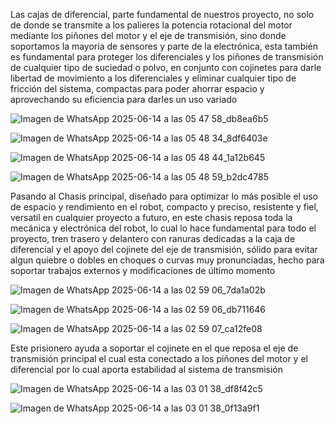 Las cajas de diferencial, parte fundamental de nuestros proyecto, no solo de donde se transmite a los palieres la potencia rotacional del motor mediante los piñones del motor y el eje de transmisión, sino donde soportamos la mayoría de sensores y parte de la electrónica, esta también es fundamental para proteger los diferenciales y los piñones de transmisión de cualquier tipo de suciedad o polvo, en conjunto con cojinetes para darle libertad de movimiento a los diferenciales y eliminar cualquier tipo de fricción del sistema, compactas para poder ahorrar espacio y aprovechando su eficiencia para darles un uso variado

![Imagen de WhatsApp 2025-06-14 a las 05 47 58_db8ea6b5](https://github.com/user-attachments/assets/7ec8d9e0-796d-4caf-8ae8-ca5f39de6d1f)

![Imagen de WhatsApp 2025-06-14 a las 05 48 34_8df6403e](https://github.com/user-attachments/assets/90b80b3f-889d-4a6e-b8e6-f4f62cee30c3)

![Imagen de WhatsApp 2025-06-14 a las 05 48 44_1a12b645](https://github.com/user-attachments/assets/235c941e-8bc9-4af6-8d09-8de92d4d74c3)

![Imagen de WhatsApp 2025-06-14 a las 05 48 59_b2dc4785](https://github.com/user-attachments/assets/b1c4737a-5834-4c84-a4a4-addbb0653324)

Pasando al Chasis principal, diseñado para optimizar lo más posible el uso de espacio y rendimiento en el robot, compacto y preciso, resistente y fiel, versatil en cualquier proyecto a futuro, en este chasis reposa toda la mecánica y electrónica del robot, lo cual lo hace fundamental para todo el proyecto, tren trasero y delantero con ranuras dedicadas a la caja de diferencial y el apoyo del cojinete del eje de transmisión, sólido para evitar algun quiebre o dobles en choques o curvas muy pronunciadas, hecho para soportar trabajos externos y modificaciones de último momento

![Imagen de WhatsApp 2025-06-14 a las 02 59 06_7da1a02b](https://github.com/user-attachments/assets/e6ae6277-06a6-4d0b-a297-702271c7ac60)

![Imagen de WhatsApp 2025-06-14 a las 02 59 06_db711646](https://github.com/user-attachments/assets/530b0bed-2534-4477-901a-117542b2ca64)

![Imagen de WhatsApp 2025-06-14 a las 02 59 07_ca12fe08](https://github.com/user-attachments/assets/b2d7301a-56bd-4cd2-9c2b-d9b89270b917)

Este prisionero ayuda a soportar el cojinete en el que reposa el eje de transmisión principal el cual esta conectado a los piñones del motor y el diferencial por lo cual aporta estabilidad al sistema de transmisión

![Imagen de WhatsApp 2025-06-14 a las 03 01 38_df8f42c5](https://github.com/user-attachments/assets/8cf356d1-d9d4-4bfc-a5ea-9f4d58d53704)




![Imagen de WhatsApp 2025-06-14 a las 03 01 38_0f13a9f1](https://github.com/user-attachments/assets/061247a5-a5ed-473e-8625-b1e95535c960)
